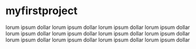 # myfirstproject
lorum ipsum dollar
lorum ipsum dollar
lorum ipsum dollar
lorum ipsum dollar
lorum ipsum dollar
lorum ipsum dollar
lorum ipsum dollar
lorum ipsum dollar
lorum ipsum dollar
lorum ipsum dollar
lorum ipsum dollar
lorum ipsum dollar
